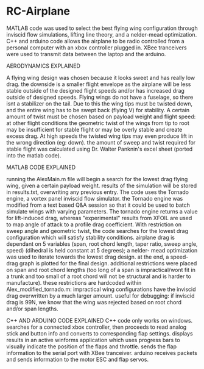 # RC-Airplane
MATLAB code was used to select the best flying wing configuration through inviscid flow simulations, lifting line theory, and a nelder-mead optimization. C++ and arduino code allows the airplane to be radio controlled from a personal computer with an xbox controller plugged in. XBee tranceivers were used to transmit data between the laptop and the arduino. 

AERODYNAMICS EXPLAINED

A flying wing design was chosen because it looks sweet and has really low drag. the downside is a smaller flight envelope as the airplane will be less stable outside of the designed flight speeds and/or has increased drag outside of designed speeds. Flying wings do not have a fuselage, so there isnt a stabilizer on the tail. Due to this the wing tips must be twisted down, and the entire wing has to be swept back (flying V) for stability. A certain amount of twist must be chosen based on payload weight and flight speed: at other flight conditions the geometric twist of the wings from tip to root may be insufficient for stable flight or may be overly stable and create excess drag. At high speeds the twisted wing tips may even produce lift in the wrong direction (eg: down). the amount of sweep and twist required for stable flight was calculated using Dr. Walter Panknin's excel sheet (ported into the matlab code).


MATLAB CODE EXPLAINED

running the AlexMain.m file will begin a search for the lowest drag flying wing, given a certain payload weight. results of the simulation will be stored in results.txt, overwriting any previous entry.
The code uses the Tornado engine, a vortex panel inviscid flow simulator. the Tornado engine was modified from a text based Q&A session so that it could be used to batch simulate wings with varying parameters. The tornado engine returns a value for lift-induced drag, whereas  "experimental" results from XFOIL are used to map angle of attack to a profile drag coefficient. With restriction on sweep angle and geometric twist, the code searches for the lowest drag configuration which will satisfy stability conditions. airplane drag is dependant on 5 variables (span, root chord length, taper ratio, sweep angle, speed) (dihedral is held constant at 5 degrees); a nelder- mead optimization was used to iterate towards the lowest drag design. 
at the end, a speed-drag graph is plotted for the final design.
additional restrictions were placed on span and root chord lengths (too long of a span is impractical/wont fit in a trunk and too small of a root chord will not be structural and is harder to manufacture). these restrictions are hardcoded within Alex_modified_tornado.m: impractical wing configurations have the inviscid drag overwritten by a much larger amount. useful for debugging: if inviscid drag is 99N, we know that the wing was rejected based on root chord and/or span lengths.

C++ AND ARDUINO CODE EXPLAINED
C++ code only works on windows. searches for a connected xbox controller, then proceeds to read analog stick and button info and converts to corresponding flap settings. displays results in an active winforms application which uses progress bars to visually indicate the position of the flaps and throttle. sends the flap information to the serial port with XBee tranceiver.
arduino receives packets and sends information to the motor ESC and flap servos.
